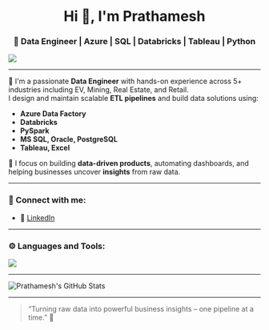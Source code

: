 
<h1 align="center">Hi 👋, I'm Prathamesh</h1>
<h3 align="center">🚀 Data Engineer | Azure | SQL | Databricks | Tableau | Python</h3>

<p>
  <img src="https://skillicons.dev/icons?i=azure,python,sql,postgres,mysql,databricks,tableau,git,linux,powershell,vscode" />
</p>

---

🌟 I'm a passionate **Data Engineer** with hands-on experience across 5+ industries including EV, Mining, Real Estate, and Retail.  
I design and maintain scalable **ETL pipelines** and build data solutions using:

- **Azure Data Factory**
- **Databricks**
- **PySpark**
- **MS SQL, Oracle, PostgreSQL**
- **Tableau, Excel**

🧠 I focus on building **data-driven products**, automating dashboards, and helping businesses uncover **insights** from raw data.


---

### 🔗 Connect with me:
- 🔹 [LinkedIn](https://www.linkedin.com/in/prathamesh-dataengineer/)

---

### ⚙️ Languages and Tools:
<p>
  <img src="https://skillicons.dev/icons?i=azure,python,sql,postgres,mysql,databricks,tableau,git,vscode" />
</p>

---

![Prathamesh's GitHub Stats](https://github-readme-stats.vercel.app/api?username=yourgithubusername&show_icons=true&theme=radical)

---

> “Turning raw data into powerful business insights – one pipeline at a time.” 🚀
